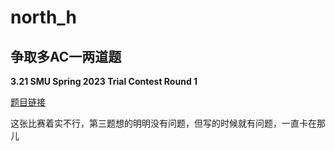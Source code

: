 # north_h

## 争取多AC一两道题

**3.21 SMU Spring 2023 Trial Contest Round 1**

[题目链接](https://codeforces.com/group/L9GOcnr1dm/contest/429882)

这张比赛着实不行，第三题想的明明没有问题，但写的时候就有问题，一直卡在那儿
